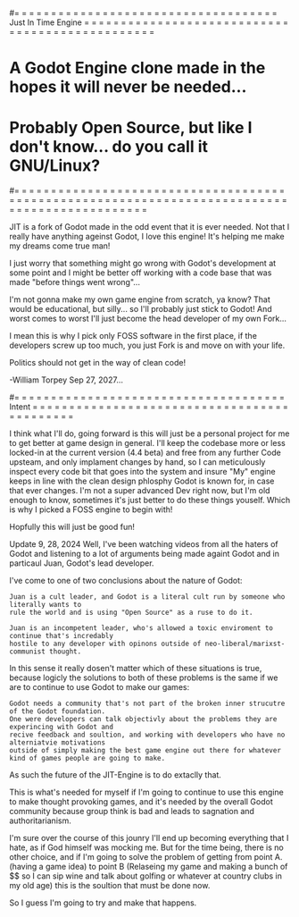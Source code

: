 #= = = = = = = = = = = = = = = = = = = = = = = = = = = = = = = = = = = = Just In Time Engine = = = = = = = = = = = = = = = = = = = = = = = = = = = = = = = = = = = = = = = = = = = = = = = =
#																											A Godot Engine clone made in the hopes it will never be needed...
#																									Probably Open Source, but like I don't know... do you call it GNU/Linux?
#= = = = = = = = = = = = = = = = = = = = = = = = = = = = = = = = = = = = = = = = = = = = = = = = = = = = = = = = = = = = = = = = = = = = = = = = = = = = = = = = = = = = = = = = = = = = = = 

JIT is a fork of Godot made in the odd event that it is ever needed. Not that I really have anything ageinst Godot, I love this engine! It's helping me make my dreams come true man! 

I just worry that something might go wrong with Godot's development at some point and I might be better off working with a code base that was made "before things went wrong"... 

I'm not gonna make my own game engine from scratch, ya know? That would be educational, but silly... so I'll probably just stick to Godot! And worst comes to worst I'll just become the head developer of my own Fork...

I mean this is why I pick only FOSS software in the first place, if the developers screw up too much, you just Fork is and move on with your life.

Politics should not get in the way of clean code!

-William Torpey Sep 27, 2027...


#= = = = = = = = = = = = = = = = = = = = = = = = = = = = = = = = = = = = = Intent = = = = = = = = = = = = = = = = = = = = = = = = = = = = = = = = = = = = = = = = = = = =

I think what I'll do, going forward is this will just be a personal project for me to get better at game design in general. I'll keep the codebase more or less locked-in at the current version (4.4 beta) and free from any further Code upsteam, and only implament changes by hand, so I can meticulously inspect every code bit that goes into the system and insure "My" engine keeps in line with the clean design phlosphy Godot is known for, in case that ever changes. I'm not a super advanced Dev right now, but I'm old enough to know, sometimes it's just better to do these things youself. Which is why I picked a FOSS engine to begin with!

Hopfully this will just be good fun!


Update 9, 28, 2024
	Well, I've been watching videos from all the haters of Godot and listening to a lot of arguments being made againt Godot and in particaul Juan, Godot's lead developer. 
 
I've come to one of two conclusions about the nature of Godot:

	Juan is a cult leader, and Godot is a literal cult run by someone who literally wants to 
  	rule the world and is using "Open Source" as a ruse to do it.
  
	Juan is an incompetent leader, who's allowed a toxic enviroment to continue that's incredably 
  	hostile to any developer with opinons outside of neo-liberal/marixst-communist thought.

In this sense it really dosen't matter which of these situations is true, because logicly the solutions to both of these problems is the same if we are to continue to use Godot to make our games:

	Godot needs a community that's not part of the broken inner strucutre of the Godot foundation. 
 	One were developers can talk objectivly about the problems they are experincing with Godot and 
  	recive feedback and soultion, and working with developers who have no alterniatvie motivations 
   	outside of simply making the best game engine out there for whatever kind of games people are going to make.

As such the future of the JIT-Engine is to do extaclly that. 

This is what's needed for myself if I'm going to continue to use this engine to make thought provoking games, and it's needed by the overall Godot community because group think is bad and leads to sagnation and authoritarianism.

I'm sure over the course of this jounry I'll end up becoming everything that I hate, as if God himself was mocking me. But for the time being, there is no other choice, and if I'm going to solve the problem of getting from point A. (having a game idea) to point B (Relaseing my game and making a bunch of $$ so I can sip wine and talk about golfing or whatever at country clubs in my old age) this is the soultion that must be done now. 

So I guess I'm going to try and make that happens.


